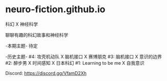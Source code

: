 # neuro-fiction.github.io
科幻 X 神经科学

聊聊有趣的科幻故事和神经科学

-本期主题-
待定

-历史主题-
#4: 攻壳机动队 X 脑机接口 X 赛博朋克
#3: 脑机接口 X 意识的边界
#2: 醉步男 X 时间感知 X 日本科幻
#1: Learning to be me X 自我意识

Discord: https://discord.gg/VfamD2Xh
